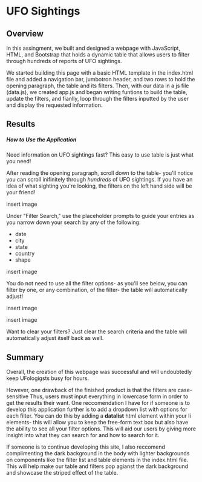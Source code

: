 # UFO Sightings 
## Overview 
In this assingment, we built and designed a webpage with JavaScript, HTML, and Bootstrap that holds a dynamic table that allows users to filter through hundreds of reports of UFO sightings.  

We started building this page with a basic HTML template in the index.html file and added a navigation bar, jumbotron header, and two rows to hold the opening paragraph, the table and its filters.  Then, with our data in a js file (data.js), we created app.js and began writing funtions to build the table, update the filters, and fianlly, loop through the filters inputted by the user and display the requested information.   

## Results
##### How to Use the Application 
Need information on UFO sightings fast?  This easy to use table is just what you need!  

After reading the opening paragraph, scroll down to the table- you'll notice you can scroll inifinitely through *hundreds* of UFO sightings.  If you have an idea of what sighting you're looking, the filters on the left hand side will be your friend!

insert image

Under "Filter Search," use the placeholder prompts to guide your entries as you narrow down your search by any of the following:
- date
- city
- state
- country
- shape

insert image

You do not need to use all the filter options- as you'll see below, you can filter by one, or any combination, of the filter- the table will automatically adjust!

insert image

insert image

Want to clear your filters?  Just clear the search criteria and the table will automatically adjust itself back as well.    

## Summary

Overall, the creation of this webpage was successful and will undoubtedly keep UFologigsts busy for hours.  

However, one drawback of the finished product is that the filters are case-sensitive  Thus, users must input everything in lowercase form in order to get the results their want.  One reccomendation I have for if someone is to develop this application further is to add a dropdown list with options for each filter.  You can do this by adding a **datalist** html element within your li elements- this will allow you to keep the free-form text box but also have the ability to see all your filter options. This will aid our users by giving more insight into what they can search for and how to search for it.  

If someone is to continue developing this site, I also reccomend complimenting the dark background in the body with lighter backgrounds on components like the filter list and table elements in the index.html file.  This will help make our table and filters pop agianst the dark background and showcase the striped effect of the table.


